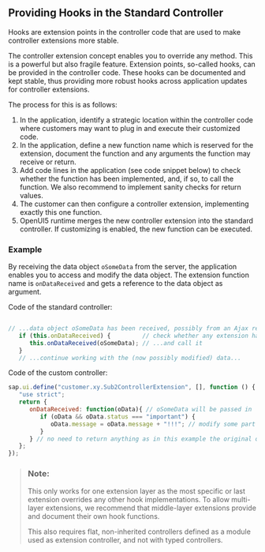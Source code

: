 <!-- loio8fbf4e728bd146fcb2053aeb6ca741f9 -->

## Providing Hooks in the Standard Controller

Hooks are extension points in the controller code that are used to make controller extensions more stable.

The controller extension concept enables you to override any method. This is a powerful but also fragile feature. Extension points, so-called hooks, can be provided in the controller code. These hooks can be documented and kept stable, thus providing more robust hooks across application updates for controller extensions.

The process for this is as follows:

1.  In the application, identify a strategic location within the controller code where customers may want to plug in and execute their customized code.
2.  In the application, define a new function name which is reserved for the extension, document the function and any arguments the function may receive or return.
3.  Add code lines in the application \(see code snippet below\) to check whether the function has been implemented, and, if so, to call the function. We also recommend to implement sanity checks for return values.
4.  The customer can then configure a controller extension, implementing exactly this one function.
5.  OpenUI5 runtime merges the new controller extension into the standard controller. If customizing is enabled, the new function can be executed.



### Example

By receiving the data object `oSomeData` from the server, the application enables you to access and modify the data object. The extension function name is `onDataReceived` and gets a reference to the data object as argument.

Code of the standard controller:

```js

// ...data object oSomeData has been received, possibly from an Ajax response...
   if (this.onDataReceived) {         // check whether any extension has implemented the hook...
      this.onDataReceived(oSomeData); // ...and call it
   }
   // ...continue working with the (now possibly modified) data...
```

Code of the custom controller:

```js
sap.ui.define("customer.xy.Sub2ControllerExtension", [], function () {
   "use strict";
   return {
      onDataReceived: function(oData){ // oSomeData will be passed in
         if (oData && oData.status === "important") {
            oData.message = oData.message + "!!!"; // modify some part of the data object, adding exclamation marks to a message text
         }
      } // no need to return anything as in this example the original object is modified
   };
});
```

> ### Note:  
> This only works for one extension layer as the most specific or last extension overrides any other hook implementations. To allow multi-layer extensions, we recommend that middle-layer extensions provide and document their own hook functions.
> 
> This also requires flat, non-inherited controllers defined as a module used as extension controller, and not with typed controllers.

